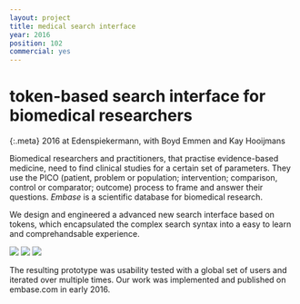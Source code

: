 ```yaml
---
layout: project
title: medical search interface
year: 2016
position: 102
commercial: yes
---
```


# token-based search interface for biomedical researchers

{:.meta}
2016 at Edenspiekermann, with Boyd Emmen and Kay Hooijmans

Biomedical researchers and practitioners, that practise evidence-based medicine, need to find clinical studies for a certain set of parameters. They use the PICO (patient, problem or population; intervention; comparison, control or comparator; outcome) process to frame and answer their questions.
*Embase* is a scientific database for biomedical research.

We design and engineered a advanced new search interface based on tokens, which encapsulated the complex search syntax into a easy to learn and comprehandsable experience.

![](/embase-token-search-1.png)
![](/embase-token-search-2.png)
![](/embase-token-search-3.png)

The resulting prototype was usability tested with a global set of users and iterated over multiple times. Our work was implemented and published on embase.com in early 2016.
